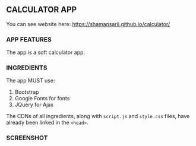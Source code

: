  CALCULATOR APP
--------------
You can see website here: https://shamansarii.github.io/calculator/

### APP FEATURES

The app is a soft calculator app.

### INGREDIENTS

The app MUST use:
1. Bootstrap
2. Google Fonts for fonts
3. JQuery for Ajax

The CDNs of all ingredients, along with `script.js` and `style.css` files, have already been linked in the `<head>`.

### SCREENSHOT
